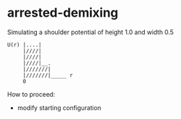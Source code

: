 # arrested-demixing

Simulating a shoulder potential of height 1.0 and width 0.5

```
U(r) |....|
     |////|
     |////|
     |////|__.
     |///////|
     |///////|_____ r
     0
```

How to proceed:
- modify starting configuration
